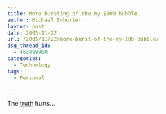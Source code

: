 ```yaml
---
title: More bursting of the my $100 bubble…
author: Michael Schurter
layout: post
date: 2005-11-22
url: /2005/11/22/more-burst-of-the-my-100-bubble/
dsq_thread_id:
  - 463869900
categories:
  - Technology
tags:
  - Personal

---
```

The [truth][1] hurts&#8230;

 [1]: http://www.theregister.co.uk/2005/11/22/world_summit_in_pics/page7.html